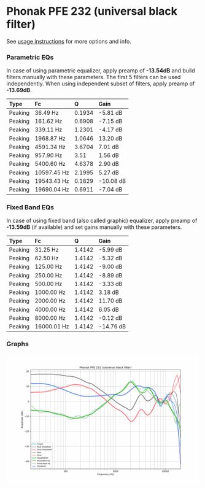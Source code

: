# Phonak PFE 232 (universal black filter)
See [usage instructions](https://github.com/jaakkopasanen/AutoEq#usage) for more options and info.

### Parametric EQs
In case of using parametric equalizer, apply preamp of **-13.54dB** and build filters manually
with these parameters. The first 5 filters can be used independently.
When using independent subset of filters, apply preamp of **-13.69dB**.

| Type    | Fc          |      Q | Gain      |
|:--------|:------------|:-------|:----------|
| Peaking | 36.49 Hz    | 0.1934 | -5.81 dB  |
| Peaking | 161.62 Hz   | 0.6908 | -7.15 dB  |
| Peaking | 339.11 Hz   | 1.2301 | -4.17 dB  |
| Peaking | 1968.87 Hz  | 1.0646 | 13.20 dB  |
| Peaking | 4591.34 Hz  | 3.6704 | 7.01 dB   |
| Peaking | 957.90 Hz   | 3.51   | 1.56 dB   |
| Peaking | 5400.60 Hz  | 4.6378 | 2.90 dB   |
| Peaking | 10597.45 Hz | 2.1995 | 5.27 dB   |
| Peaking | 19543.43 Hz | 0.1829 | -10.08 dB |
| Peaking | 19690.04 Hz | 0.6911 | -7.04 dB  |

### Fixed Band EQs
In case of using fixed band (also called graphic) equalizer, apply preamp of **-13.59dB**
(if available) and set gains manually with these parameters.

| Type    | Fc          |      Q | Gain      |
|:--------|:------------|:-------|:----------|
| Peaking | 31.25 Hz    | 1.4142 | -5.99 dB  |
| Peaking | 62.50 Hz    | 1.4142 | -5.32 dB  |
| Peaking | 125.00 Hz   | 1.4142 | -9.00 dB  |
| Peaking | 250.00 Hz   | 1.4142 | -8.89 dB  |
| Peaking | 500.00 Hz   | 1.4142 | -3.33 dB  |
| Peaking | 1000.00 Hz  | 1.4142 | 3.18 dB   |
| Peaking | 2000.00 Hz  | 1.4142 | 11.70 dB  |
| Peaking | 4000.00 Hz  | 1.4142 | 6.05 dB   |
| Peaking | 8000.00 Hz  | 1.4142 | -0.12 dB  |
| Peaking | 16000.01 Hz | 1.4142 | -14.76 dB |

### Graphs
![](./Phonak%20PFE%20232%20(universal%20black%20filter).png)